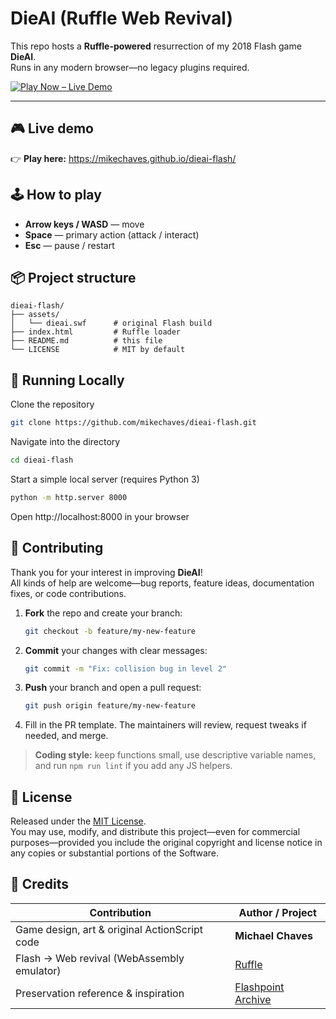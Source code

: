 # DieAI (Ruffle Web Revival)

This repo hosts a **Ruffle-powered** resurrection of my 2018 Flash game **DieAI**.  
Runs in any modern browser—no legacy plugins required.

[![Play Now – Live Demo](https://img.shields.io/badge/Play%20Now-Live%20Demo-brightgreen)](https://mikechaves.github.io/dieai-flash/)

---

## 🎮 Live demo

👉 **Play here:** <https://mikechaves.github.io/dieai-flash/>

## 🕹 How to play

- **Arrow keys / WASD** — move  
- **Space** — primary action (attack / interact)  
- **Esc** — pause / restart  

## 📦 Project structure

```text
dieai-flash/
├── assets/
│   └── dieai.swf      # original Flash build
├── index.html         # Ruffle loader
├── README.md          # this file
└── LICENSE            # MIT by default
``` 

## 🚀 Running Locally
Clone the repository
```bash
git clone https://github.com/mikechaves/dieai-flash.git
``` 
Navigate into the directory
```bash
cd dieai-flash
``` 
Start a simple local server (requires Python 3)
```bash
python -m http.server 8000
``` 
Open http://localhost:8000 in your browser


## 🤝 Contributing

Thank you for your interest in improving **DieAI**!  
All kinds of help are welcome—bug reports, feature ideas, documentation fixes, or code contributions.

1. **Fork** the repo and create your branch:  
   ```bash
   git checkout -b feature/my-new-feature
   ```
2. **Commit** your changes with clear messages:
   ```bash
   git commit -m "Fix: collision bug in level 2"
   ```
3. **Push** your branch and open a pull request:
   ```bash
   git push origin feature/my-new-feature
   ```
4. Fill in the PR template. The maintainers will review, request tweaks if needed, and merge.
> **Coding style:** keep functions small, use descriptive variable names, and run `npm run lint` if you add any JS helpers.


## 📄 License

Released under the [MIT License](LICENSE).  
You may use, modify, and distribute this project—even for commercial purposes—provided you include the original copyright and license notice in any copies or substantial portions of the Software.

## 🙌 Credits

| Contribution | Author / Project |
|--------------|------------------|
| Game design, art & original ActionScript code | **Michael Chaves** |
| Flash → Web revival (WebAssembly emulator) | [Ruffle](https://github.com/ruffle-rs/ruffle) |
| Preservation reference & inspiration | [Flashpoint Archive](https://flashpointarchive.org/) |
